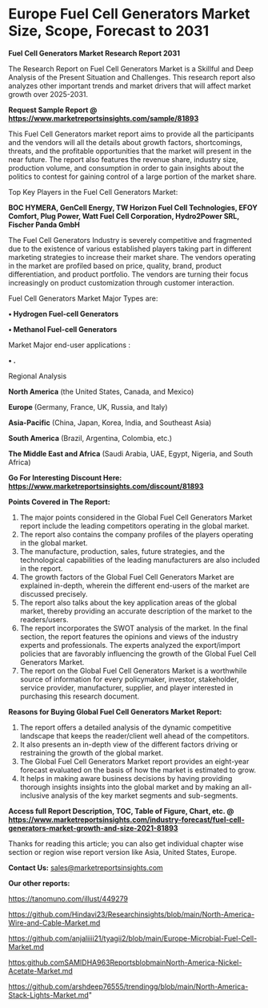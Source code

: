 # Europe Fuel Cell Generators Market Size, Scope, Forecast to 2031

<strong>Fuel Cell Generators Market Research Report 2031</strong>

The Research Report on Fuel Cell Generators Market is a Skillful and Deep Analysis of the Present Situation and Challenges. This research report also analyzes other important trends and market drivers that will affect market growth over 2025-2031.

<strong>Request Sample Report @ <a href=https://www.marketreportsinsights.com/sample/81893>https://www.marketreportsinsights.com/sample/81893</a></strong>

This Fuel Cell Generators market report aims to provide all the participants and the vendors will all the details about growth factors, shortcomings, threats, and the profitable opportunities that the market will present in the near future. The report also features the revenue share, industry size, production volume, and consumption in order to gain insights about the politics to contest for gaining control of a large portion of the market share.

Top Key Players in the Fuel Cell Generators Market:

<strong>BOC HYMERA, GenCell Energy, TW Horizon Fuel Cell Technologies, EFOY Comfort, Plug Power, Watt Fuel Cell Corporation, Hydro2Power SRL, Fischer Panda GmbH</strong>

The Fuel Cell Generators Industry is severely competitive and fragmented due to the existence of various established players taking part in different marketing strategies to increase their market share. The vendors operating in the market are profiled based on price, quality, brand, product differentiation, and product portfolio. The vendors are turning their focus increasingly on product customization through customer interaction.

Fuel Cell Generators Market Major Types are:

<strong>• Hydrogen Fuel-cell Generators

• Methanol Fuel-cell Generators</strong>

Market Major end-user applications :

<strong>• .</strong>

Regional Analysis

</u><strong><b>North America</b></strong> (the United States, Canada, and Mexico)

<strong><b>Europe </b></strong>(Germany, France, UK, Russia, and Italy)

<strong><b>Asia-Pacific</b></strong> (China, Japan, Korea, India, and Southeast Asia)

<strong><b>South America</b></strong> (Brazil, Argentina, Colombia, etc.)

<strong><b>The Middle East and Africa</b></strong> (Saudi Arabia, UAE, Egypt, Nigeria, and South Africa)

<strong>Go For Interesting Discount Here: <a href=https://www.marketreportsinsights.com/discount/81893>https://www.marketreportsinsights.com/discount/81893</a></strong>

<strong>Points Covered in The Report:</strong>
<ol>
  <li>The major points considered in the Global Fuel Cell Generators Market report include the leading competitors operating in the global market.</li>
  <li>The report also contains the company profiles of the players operating in the global market.</li>
  <li>The manufacture, production, sales, future strategies, and the technological capabilities of the leading manufacturers are also included in the report.</li>
  <li>The growth factors of the Global Fuel Cell Generators Market are explained in-depth, wherein the different end-users of the market are discussed precisely.</li>
  <li>The report also talks about the key application areas of the global market, thereby providing an accurate description of the market to the readers/users.</li>
  <li>The report incorporates the SWOT analysis of the market. In the final section, the report features the opinions and views of the industry experts and professionals. The experts analyzed the export/import policies that are favorably influencing the growth of the Global Fuel Cell Generators Market.</li>
  <li>The report on the Global Fuel Cell Generators Market is a worthwhile source of information for every policymaker, investor, stakeholder, service provider, manufacturer, supplier, and player interested in purchasing this research document.</li>
</ol>
<strong>Reasons for Buying Global Fuel Cell Generators Market Report:</strong>

<ol>
  <li>The report offers a detailed analysis of the dynamic competitive landscape that keeps the reader/client well ahead of the competitors.</li>
  <li>It also presents an in-depth view of the different factors driving or restraining the growth of the global market.</li>
  <li>The Global Fuel Cell Generators Market report provides an eight-year forecast evaluated on the basis of how the market is estimated to grow.</li>
  <li>It helps in making aware business decisions by having providing thorough insights insights into the global market and by making an all-inclusive analysis of the key market segments and sub-segments.</li>
</ol>
<strong>Access full Report Description, TOC, Table of Figure, Chart, etc. @ <a href=https://www.marketreportsinsights.com/industry-forecast/fuel-cell-generators-market-growth-and-size-2021-81893>https://www.marketreportsinsights.com/industry-forecast/fuel-cell-generators-market-growth-and-size-2021-81893</a></strong>


Thanks for reading this article; you can also get individual chapter wise section or region wise report version like Asia, United States, Europe.

<strong>Contact Us:</strong>
sales@marketreportsinsights.com

<strong>Our other reports:</strong>

<a href=https://tanomuno.com/illust/449279>https://tanomuno.com/illust/449279</a>

<a href=https://github.com/Hindavi23/Researchinsights/blob/main/North-America-Wire-and-Cable-Market.md>https://github.com/Hindavi23/Researchinsights/blob/main/North-America-Wire-and-Cable-Market.md</a>

<a href=https://github.com/anjaliiii21/tyagii2/blob/main/Europe-Microbial-Fuel-Cell-Market.md>https://github.com/anjaliiii21/tyagii2/blob/main/Europe-Microbial-Fuel-Cell-Market.md</a>

<a href=https:github.comSAMIDHA963ReportsblobmainNorth-America-Nickel-Acetate-Market.md>https:github.comSAMIDHA963ReportsblobmainNorth-America-Nickel-Acetate-Market.md</a>

<a href=https://github.com/arshdeep76555/trendingg/blob/main/North-America-Stack-Lights-Market.md>https://github.com/arshdeep76555/trendingg/blob/main/North-America-Stack-Lights-Market.md</a>"
